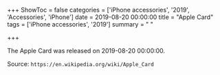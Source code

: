 +++
ShowToc = false
categories = ['iPhone accessories', '2019', 'Accessories', 'iPhone']
date = 2019-08-20 00:00:00
title = "Apple Card"
tags = ['iPhone accessories', '2019']
summary = " "

+++

The Apple Card was released on 2019-08-20 00:00:00.

Source: `https://en.wikipedia.org/wiki/Apple_Card`
